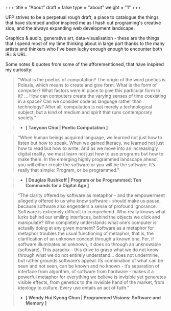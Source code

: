 +++
title = "About"
draft = false
type = "about"
weight = "1"
+++

UFP strives to be a perpetual rough draft, a place to catalogue the things that have stumped and/or inspired me as I hash out programing's creative side, and the always expanding web development landscape. 

Graphics & audio, generative art, data-visualisation - these are the things that I spend most of my time thinking about in large part thanks to the many artists and thinkers who I've been lucky enough enough to encounter both IRL & URL.

Some notes & quotes from some of the afforementioned, that have inspired my curiosity:

> "What is the poetics of computation? The origin of the word poetics is Poïesis, which means to create and give form. What is the form of computer? What factors were in place to give this particular form to it? ... How can computers create the varying senses of time coexisting in a space? Can we consider code as language rather than technology? After all, computation is not merely a technological subject, but a kind of medium and spirit that runs contemporary society."

> - __[ Taeyoon Choi | Poetic Computation ]__

<!-- -->
> "When human beings acquired language, we learned not just how to listen but how to speak. When we gained literacy, we learned not just how to read but how to write. And as we move into an increasingly digital reality, we must learn not just how to use programs but how to make them. In the emerging highly programmed landscape ahead, you will either create the software or you will be the software. It’s really that simple: Program, or be programmed."

> - __[ Douglas Rushkoff | Program or be Programmed: Ten Commands for a Digital Age ]__

<!-- -->
> "The clarity offered by software as metaphor - and the empowerment allegedly offered to us who know software - should make us pause, because software also engenders a sense of profound ignorance. Software is extremely difficult to comprehend. Who really knows what lurks behind our smiling interfaces, behind the objects we click and manipulate? Who completely understands what one’s computer is actually doing at any given moment? Software as a metaphor for metaphor troubles the usual functioning of metaphor, that is, the clarification of an unknown concept through a known one. For, if software illuminates an unknown, it does so through an unknowable (software). This paradox - this drive to grasp what we do not know through what we do not entirely understand… does not undermine, but rather grounds software’s appeal. Its combination of what can be seen and not seen, can be known and no known - it’s separation of interface from algorithm, of software from hardware - makes it a powerful metaphor for everything we believe is invisible yet generates visible effects, from genetics to the invisible hand of the market, from ideology to culture. Every use entails an act of faith."

> - __[ Wendy Hui Kyong Chun | Programmed Visions: Software and Memory ]__